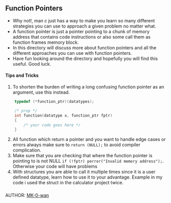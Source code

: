 ## Function Pointers
* Why not!, man c just has a way to make you learn so many different strategies you can use to approach a given problem no matter what.
* A function pointer is just a pointer pointing to a chunk of memory address that contains code instructions or also some call them as function frames memory block.
* In this directory will discuss more about function pointers and all the different approaches you can use with function pointers.
* Have fun looking around the directory and hopefully you will find this useful. Good luck.
#### Tips and Tricks
1. To shorten the burden of writing a long confusing function pointer as an argument, use this instead.
```c
    typedef (*function_ptr)(datatypes);

    /* prop */
    int function(datatype x, function_ptr fptr)
    {
        /* your code goes here */
    }
```
2. All function which return a pointer and you want to handle edge cases or errors always make sure to `return (NULL);` to avoid compiler complication.
3. Make sure that you are checking that where the function pointer is pointing to is not NULL `if (!fptr) perror("Invalid memory address");`. Otherwise your code will have problems
4. With structures you are able to call it multiple times since it is a user defined datatype, learn how to use it to your advantage. Example in my code i used the struct in the calculator project twice.

### 
AUTHOR: [MK-0-wan](https://github.com/alx-low_level_programming/0x0F-function_pointers)

